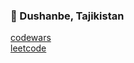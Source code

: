 ### 📍 Dushanbe, Tajikistan


[codewars](https://www.codewars.com/users/siaxww) 
<br/>
[leetcode](https://leetcode.com/scriptttttttt/)
